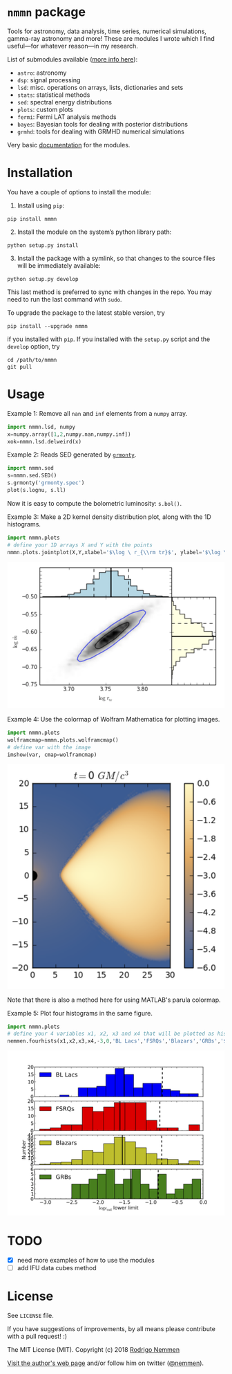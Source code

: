 `nmmn` package
================

Tools for astronomy, data analysis, time series, numerical simulations, gamma-ray astronomy and more! These are modules I wrote which I find useful—for whatever reason—in my research.

List of submodules available ([more info here](http://rsnemmen.github.io/nmmn/)):

* `astro`: astronomy
* `dsp`: signal processing
* `lsd`: misc. operations on arrays, lists, dictionaries and sets
* `stats`: statistical methods
* `sed`: spectral energy distributions
* `plots`: custom plots
* `fermi`: Fermi LAT analysis methods
* `bayes`: Bayesian tools for dealing with posterior distributions
* `grmhd`: tools for dealing with GRMHD numerical simulations

Very basic [documentation](http://rsnemmen.github.io/nmmn/) for the modules.

# Installation

You have a couple of options to install the module:

1. Install using `pip`:

```
pip install nmmn
```


2. Install the module on the system’s python library path: 

```
python setup.py install
```

3. Install the package with a symlink, so that changes to the source files will be immediately available:

```
python setup.py develop
```

This last method is preferred to sync with changes in the repo. You may need to run the last command with `sudo`.

To upgrade the package to the latest stable version, try

    pip install --upgrade nmmn

if you installed with `pip`. If you installed with the `setup.py` script and the `develop` option, try

    cd /path/to/nmmn
    git pull

# Usage

Example 1: Remove all `nan` and `inf` elements from a `numpy` array.

```python
import nmmn.lsd, numpy
x=numpy.array([1,2,numpy.nan,numpy.inf])
xok=nmmn.lsd.delweird(x)
```

Example 2: Reads SED generated by [`grmonty`](https://github.com/rsnemmen/grmonty).

```python
import nmmn.sed
s=nmmn.sed.SED()
s.grmonty('grmonty.spec')
plot(s.lognu, s.ll)
```

Now it is easy to compute the bolometric luminosity: `s.bol()`.

Example 3: Make a 2D kernel density distribution plot, along with the 1D histograms.

```python
import nmmn.plots
# define your 1D arrays X and Y with the points
nmmn.plots.jointplot(X,Y,xlabel='$\log \ r_{\\rm tr}$', ylabel='$\log \ \dot{m}$')
```

![2D kernel density distribution](./figures/jointplot.png)

Example 4: Use the colormap of Wolfram Mathematica for plotting images.

```python
import nmmn.plots
wolframcmap=nmmn.plots.wolframcmap()
# define var with the image
imshow(var, cmap=wolframcmap)
```

![Image plotted with matplotlib and using Wolfram's colormap](./figures/wolframcmap.png)

Note that there is also a method here for using MATLAB's parula colormap.

Example 5: Plot four histograms in the same figure.

```python
import nmmn.plots
# define your 4 variables x1, x2, x3 and x4 that will be plotted as histograms
nemmen.fourhists(x1,x2,x3,x4,-3,0,'BL Lacs','FSRQs','Blazars','GRBs','$\log \epsilon_{\\rm rad}$',fig=2,fontsize=15,bins1=15,bins2=15,bins3=15,bins4=15)
```

![Four histograms in the same figure](./figures/fourhists.png)


# TODO

* [x] need more examples of how to use the modules
* [ ] add IFU data cubes method

# License

See `LICENSE` file.

If you have suggestions of improvements, by all means please contribute with a pull request!  :)

The MIT License (MIT). Copyright (c) 2018 [Rodrigo Nemmen](http://rodrigonemmen.com)

[Visit the author's web page](http://rodrigonemmen.com/) and/or follow him on twitter ([@nemmen](https://twitter.com/nemmen)).
